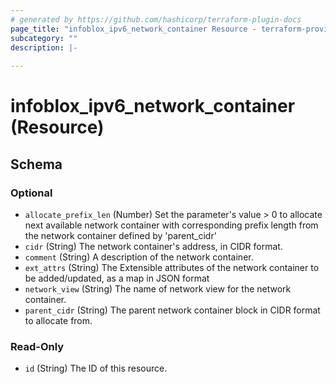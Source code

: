 ```yaml
---
# generated by https://github.com/hashicorp/terraform-plugin-docs
page_title: "infoblox_ipv6_network_container Resource - terraform-provider-infoblox"
subcategory: ""
description: |-
  
---
```


# infoblox_ipv6_network_container (Resource)





<!-- schema generated by tfplugindocs -->
## Schema

### Optional

- `allocate_prefix_len` (Number) Set the parameter's value > 0 to allocate next available network container with corresponding prefix length from the network container defined by 'parent_cidr'
- `cidr` (String) The network container's address, in CIDR format.
- `comment` (String) A description of the network container.
- `ext_attrs` (String) The Extensible attributes of the network container to be added/updated, as a map in JSON format
- `network_view` (String) The name of network view for the network container.
- `parent_cidr` (String) The parent network container block in CIDR format to allocate from.

### Read-Only

- `id` (String) The ID of this resource.
